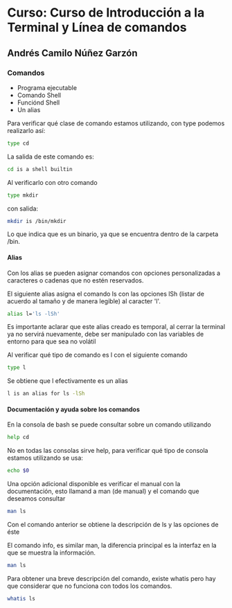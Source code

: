 # Curso: Curso de Introducción a la Terminal y Línea de comandos

## Andrés Camilo Núñez Garzón

### Comandos

- Programa ejecutable
- Comando Shell
- Funciónd Shell
- Un alias

Para verificar qué clase de comando estamos utilizando, con type podemos realizarlo así:

```bash
type cd
```

La salida de este comando es:

```bash
cd is a shell builtin
```

Al verificarlo con otro comando

```bash
type mkdir
```

con salida:

```bash
mkdir is /bin/mkdir
```

Lo que indica que es un binario, ya que se encuentra dentro de la carpeta /bin.

#### Alias

Con los alias se pueden asignar comandos con opciones personalizadas a caracteres o cadenas que no estén reservados.

El siguiente alias asigna el comando  ls con las opciones lSh (listar de acuerdo al tamaño y de manera legible) al caracter 'l'.

```bash
alias l='ls -lSh'
```

Es importante aclarar que este alias creado es temporal, al cerrar la terminal ya no servirá nuevamente, debe ser manipulado con las variables de entorno para que sea no volátil

Al verificar qué tipo de comando es l con el siguiente comando

```bash
type l
```

Se obtiene que l efectivamente es un alias

```bash
l is an alias for ls -lSh
```

#### Documentación y ayuda sobre los comandos

En la consola de bash se puede consultar sobre un comando utilizando

```bash
help cd
```

No en todas las consolas sirve help, para verificar qué tipo de consola estamos utilizando se usa:

```bash
echo $0
```

Una opción adicional disponible es verificar el manual con la documentación, esto llamand a man (de manual) y el comando que deseamos consultar

```bash
man ls
```

Con el comando anterior se obtiene la descripción de ls y las opciones de éste

El comando info, es similar man, la diferencia principal es la interfaz en la que se muestra la información.

```bash
man ls
```

Para obtener una breve descripción del comando, existe whatis pero hay que considerar que no funciona con todos los comandos.

```bash
whatis ls
```
